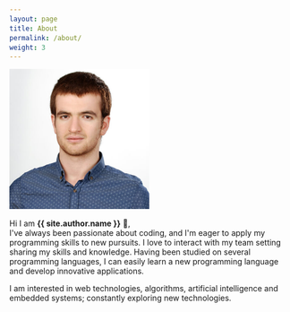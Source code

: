 ```yaml
---
layout: page
title: About
permalink: /about/
weight: 3
---
```


<img src="/assets/images/yusuf-sezer.jpg" alt="Yusuf SEZER" title="Yusuf SEZER" class="rounded-circle img-fluid" style="height:250px" />

Hi I am **{{ site.author.name }}** :wave:,<br>
I've always been passionate about coding, and I'm eager to apply my programming skills to new pursuits. I love to interact with my team setting sharing my skills and knowledge. Having been studied on several programming languages, I can easily learn a new programming language and develop innovative applications. 

I am interested in web technologies, algorithms, artificial intelligence and embedded systems; constantly exploring new technologies.

<div class="row">
<!-- {% include about/skills.html title="Programming Skills" source=site.data.programming-skills %} -->
<!-- {% include about/skills.html title="Other Skills" source=site.data.other-skills %} -->
</div>

<div class="row">
<!-- {% include about/timeline.html %} -->
</div>